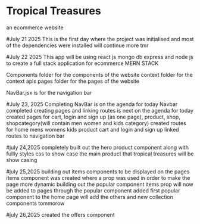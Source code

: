 # Tropical Treasures

an ecommerce website

#July 21 2025
This is the first day where the project was initialised and most of the dependencies were installed
will continue more tmr

#July 22 2025
This app will be using react js mongo db express and node js to create a full stack application for ecommerce
MERN STACK

Components folder for the components of the website
context folder for the context apis
pages folder for the pages of the website

NavBar.jsx is for the navigation bar

#July 23, 2025
Completing NavBar is on the agenda for today
Navbar completed
creating pages and linking routes is next on the agenda for today
created pages for cart, login and sign up (as one page), product, shop, shopcategory(will contain men women and kids category)
created routes for home mens womens kids product cart and login and sign up
linked routes to navigation bar

#july 24,2025
completely built out the hero product component along with fullly styles css
to show case the main product that tropical treasures will be show casing

#july 25,2025
building out items components to be displayed on the pages
items component was created where a prop was used in order to make the page more dynamic
building out the popular component
items prop will now be added to pages through the popular component
added first popular component to the home page will add the others and new collection components tommorow

#july 26,2025
created the offers component
